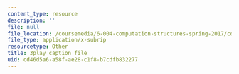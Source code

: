 ```yaml
---
content_type: resource
description: ''
file: null
file_location: /coursemedia/6-004-computation-structures-spring-2017/cd46d5a6a58fae28c1f8b7cdfb832277_vJqBBh2XFTM.srt
file_type: application/x-subrip
resourcetype: Other
title: 3play caption file
uid: cd46d5a6-a58f-ae28-c1f8-b7cdfb832277
---
```


